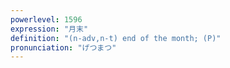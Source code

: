 ```yaml
---
powerlevel: 1596
expression: "月末"
definition: "(n-adv,n-t) end of the month; (P)"
pronunciation: "げつまつ"
---
```

